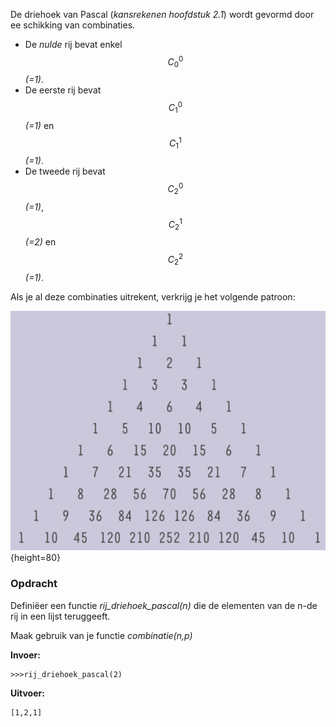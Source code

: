 De driehoek van Pascal (*kansrekenen hoofdstuk 2.1*) wordt gevormd door ee schikking van combinaties.

- De *nulde* rij bevat enkel $$C_0^0$$ *(=1)*.
- De eerste rij bevat $$C_1^0$$*(=1)* en $$C_1^1$$*(=1)*. 
- De tweede rij bevat $$C_2^0$$*(=1)*, $$C_2^1$$*(=2)* en $$C_2^2$$*(=1)*.

Als je al deze combinaties uitrekent, verkrijg je het volgende patroon:

![Pascal](media/driehoekpascal.png "Driehoek Pascal"){height=80}

### Opdracht
Definiëer een functie *rij_driehoek_pascal(n)* die de elementen van de n-de rij in een lijst teruggeeft.

Maak gebruik van je functie *combinatie(n,p)*


**Invoer:**

    >>>rij_driehoek_pascal(2)


**Uitvoer:**

    [1,2,1]

